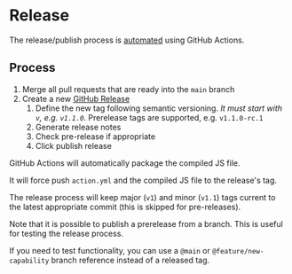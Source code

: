 # Release

The release/publish process is [automated](.github/workflows/publish.yml) using GitHub Actions.

## Process

1. Merge all pull requests that are ready into the `main` branch
1. Create a new [GitHub Release](https://github.com/particle-iot/compile-action/releases/new)
   1. Define the new tag following semantic versioning. _It must start with `v`, e.g. `v1.1.0`_. Prerelease tags are supported, e.g. `v1.1.0-rc.1`
   2. Generate release notes
   3. Check pre-release if appropriate
   4. Click publish release 
   
GitHub Actions will automatically package the compiled JS file.

It will force push `action.yml` and the compiled JS file to the release's tag. 

The release process will keep major (`v1`) and minor (`v1.1`) tags current to the latest appropriate commit (this is skipped for pre-releases).

Note that it is possible to publish a prerelease from a branch. This is useful for testing the release process.

If you need to test functionality, you can use a `@main` or `@feature/new-capability` branch reference instead of a released tag.
